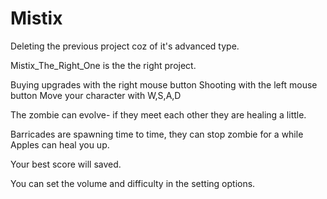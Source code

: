 # Mistix
 


Deleting the previous project coz of it's advanced type.

Mistix_The_Right_One is the the right project.



Buying upgrades with the right mouse button
Shooting with the left mouse button
Move your character with W,S,A,D

The zombie can evolve- if they meet each other they are healing a little.

Barricades are spawning time to time, they can stop zombie for a while
Apples can heal you up.

Your best score will saved.

You can set the volume and difficulty in the setting options.